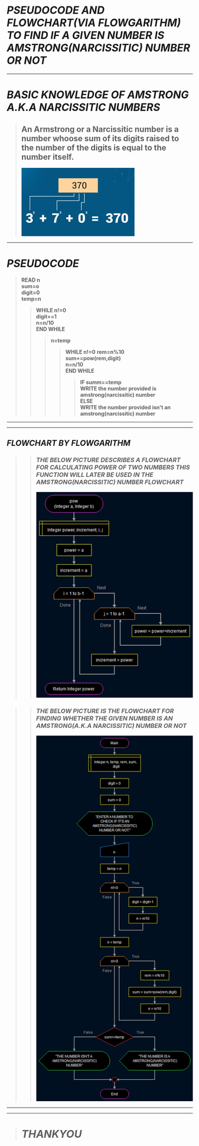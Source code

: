 # **_PSEUDOCODE AND FLOWCHART(VIA FLOWGARITHM) TO FIND IF A GIVEN NUMBER IS AMSTRONG(NARCISSITIC) NUMBER OR NOT_**
---
# **_BASIC KNOWLEDGE OF AMSTRONG A.K.A NARCISSITIC NUMBERS_**
> ## **An Armstrong or a Narcissitic number is a number whoose sum of its digits raised to the number of the digits is equal to the number itself.**
> ![example](ex.png)
---
# _**PSEUDOCODE**_

> **READ n**  
> **sum=o**  
> **digit=0**  
> **temp=n**  
> >**WHILE n!=0**  
>   **digit+=1**  
> **n=n/10**  
>  > **END WHILE**  
>  >>**n=temp**  
> >>>**WHILE n!=0**
> **rem=n%10**  
> **sum+=pow(rem,digit)**  
> **n=n/10**  
> **END WHILE**   
> >>>>**IF summ==temp**  
> **WRITE the number provided is amstrong(narcissitic) number**    
> >>>>**ELSE**  
> **WRITE the number provided isn't an amstrong(narcissitic) number**    
---
---  

 ## **_FLOWCHART BY FLOWGARITHM_**
 >> ### **_THE BELOW PICTURE DESCRIBES A FLOWCHART FOR CALCULATING POWER OF TWO NUMBERS THIS FUNCTION WILL LATER BE USED IN THE AMSTRONG(NARCISSITIC) NUMBER FLOWCHART_**
 >> ![pow func](pow.png)  
   
   >> ### **_THE BELOW PICTURE IS THE FLOWCHART FOR FINDING WHETHER THE  GIVEN NUMBER IS AN AMSTRONG(A.K.A NARCISSITIC) NUMBER OR NOT_**  
   >> ![main](main1.png)  
   ---
   ---
     
        
  > # **_THANKYOU_**
